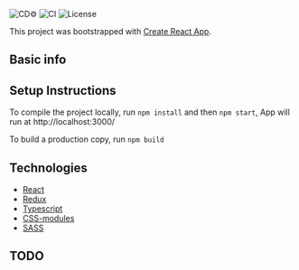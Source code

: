 ![CD⚙️](https://github.com/torian12321/react-dashboard/workflows/CD⚙️/badge.svg)
![CI](https://github.com/torian12321/react-dashboard/workflows/CI/badge.svg)
![License](https://img.shields.io/github/license/torian12321/react-dashboard)

This project was bootstrapped with [Create React App](https://github.com/facebook/create-react-app).

## Basic info



## Setup Instructions

To compile the project locally, run `npm install` and then `npm start`, App will run at http://localhost:3000/

To build a production copy, run `npm build`


## Technologies
  - [React](https://reactjs.org/)
  - [Redux](https://redux.js.org/)
  - [Typescript](https://www.typescriptlang.org/)
  - [CSS-modules](https://github.com/css-modules/css-modules)
  - [SASS](https://sass-lang.com/)


## TODO

